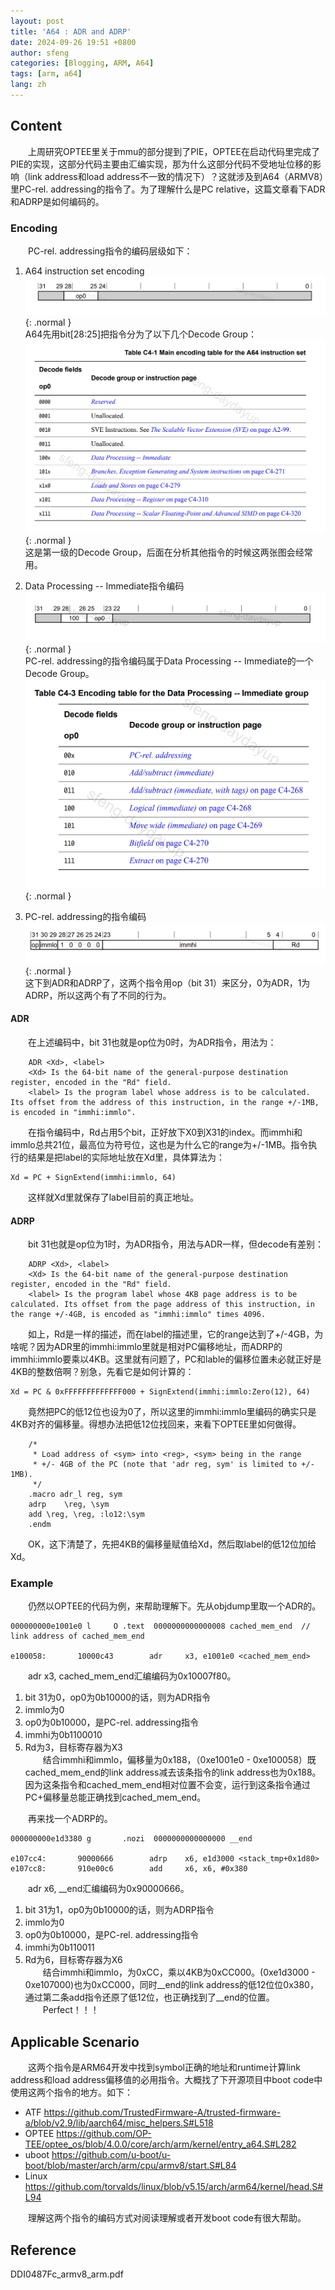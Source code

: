 ```yaml
---
layout: post
title: 'A64 : ADR and ADRP'
date: 2024-09-26 19:51 +0800
author: sfeng
categories: [Blogging, ARM, A64]
tags: [arm, a64]
lang: zh
---
```


## Content

&emsp;&emsp;上周研究OPTEE里关于mmu的部分提到了PIE，OPTEE在启动代码里完成了PIE的实现，这部分代码主要由汇编实现，那为什么这部分代码不受地址位移的影响（link address和load address不一致的情况下）？这就涉及到A64（ARMV8）里PC-rel. addressing的指令了。为了理解什么是PC relative，这篇文章看下ADR和ADRP是如何编码的。  

### Encoding
&emsp;&emsp;PC-rel. addressing指令的编码层级如下：  
1. A64 instruction set encoding  
   ![Desktop View](/assets/img/a64/a64_isa_encode.png){: .normal }  
   A64先用bit[28:25]把指令分为了以下几个Decode Group：  
   ![Desktop View](/assets/img/a64/a64_isa_encode_table.png){: .normal }  
   这是第一级的Decode Group，后面在分析其他指令的时候这两张图会经常用。  

2. Data Processing -- Immediate指令编码  
   ![Desktop View](/assets/img/a64/a64_isa_dataprocessing_encode.png){: .normal }  
   PC-rel. addressing的指令编码属于Data Processing -- Immediate的一个Decode Group。  
   ![Desktop View](/assets/img/a64/a64_isa_dataprocessing_encode_table.png){: .normal }  

3. PC-rel. addressing的指令编码  
   ![Desktop View](/assets/img/a64/a64_isa_dp_pcrel_encode.png){: .normal }  
   这下到ADR和ADRP了，这两个指令用op（bit 31）来区分，0为ADR，1为ADRP，所以这两个有了不同的行为。  

#### ADR
&emsp;&emsp;在上述编码中，bit 31也就是op位为0时，为ADR指令，用法为：  
```
    ADR <Xd>, <label>
    <Xd> Is the 64-bit name of the general-purpose destination register, encoded in the "Rd" field.
    <label> Is the program label whose address is to be calculated. Its offset from the address of this instruction, in the range +/-1MB, is encoded in "immhi:immlo".
```  
&emsp;&emsp;在指令编码中，Rd占用5个bit，正好放下X0到X31的index。而immhi和immlo总共21位，最高位为符号位，这也是为什么它的range为+/-1MB。指令执行的结果是把label的实际地址放在Xd里，具体算法为：  
```
Xd = PC + SignExtend(immhi:immlo, 64)
```  
&emsp;&emsp;这样就Xd里就保存了label目前的真正地址。  
#### ADRP
&emsp;&emsp;bit 31也就是op位为1时，为ADR指令，用法与ADR一样，但decode有差别： 
```
    ADRP <Xd>, <label>
    <Xd> Is the 64-bit name of the general-purpose destination register, encoded in the "Rd" field.
    <label> Is the program label whose 4KB page address is to be calculated. Its offset from the page address of this instruction, in the range +/-4GB, is encoded as "immhi:immlo" times 4096.
```  
&emsp;&emsp;如上，Rd是一样的描述，而在label的描述里，它的range达到了+/-4GB，为啥呢？因为ADR里的immhi:immlo里就是相对PC偏移地址，而ADRP的immhi:immlo要乘以4KB。这里就有问题了，PC和lable的偏移位置未必就正好是4KB的整数倍啊？别急，先看它是如何计算的：  
```
Xd = PC & 0xFFFFFFFFFFFFF000 + SignExtend(immhi:immlo:Zero(12), 64)
```  
&emsp;&emsp;竟然把PC的低12位也设为0了，所以这里的immhi:immlo里编码的确实只是4KB对齐的偏移量。得想办法把低12位找回来，来看下OPTEE里如何做得。  
```
	/*
	 * Load address of <sym> into <reg>, <sym> being in the range
	 * +/- 4GB of the PC (note that 'adr reg, sym' is limited to +/- 1MB).
	 */
	.macro adr_l reg, sym
	adrp	\reg, \sym
	add	\reg, \reg, :lo12:\sym
	.endm
```  
&emsp;&emsp;OK，这下清楚了，先把4KB的偏移量赋值给Xd，然后取label的低12位加给Xd。  

### Example
&emsp;&emsp;仍然以OPTEE的代码为例，来帮助理解下。先从objdump里取一个ADR的。  
```
000000000e1001e0 l     O .text  0000000000000008 cached_mem_end  // link address of cached_mem_end

e100058:       10000c43        adr     x3, e1001e0 <cached_mem_end>
```  
&emsp;&emsp;adr x3, cached_mem_end汇编编码为0x10007f80。  
1. bit 31为0，op0为0b10000的话，则为ADR指令  
2. immlo为0  
3. op0为0b10000，是PC-rel. addressing指令  
4. immhi为0b1100010  
5. Rd为3，目标寄存器为X3  
&emsp;&emsp;结合immhi和immlo，偏移量为0x188，（0xe1001e0 - 0xe100058）既cached_mem_end的link address减去该条指令的link address也为0x188。因为这条指令和cached_mem_end相对位置不会变，运行到这条指令通过PC+偏移量总能正确找到cached_mem_end。  

&emsp;&emsp;再来找一个ADRP的。  
```
000000000e1d3380 g       .nozi  0000000000000000 __end

e107cc4:       90000666        adrp    x6, e1d3000 <stack_tmp+0x1d80>
e107cc8:       910e00c6        add     x6, x6, #0x380
```  
&emsp;&emsp;adr x6, __end汇编编码为0x90000666。  
1. bit 31为1，op0为0b10000的话，则为ADRP指令  
2. immlo为0  
3. op0为0b10000，是PC-rel. addressing指令  
4. immhi为0b110011  
5. Rd为6，目标寄存器为X6  
&emsp;&emsp;结合immhi和immlo，为0xCC，乘以4KB为0xCC000。(0xe1d3000 - 0xe107000)也为0xCC000，同时__end的link address的低12位位0x380，通过第二条add指令还原了低12位，也正确找到了__end的位置。  
&emsp;&emsp;Perfect！！！  

## Applicable Scenario
&emsp;&emsp;这两个指令是ARM64开发中找到symbol正确的地址和runtime计算link address和load address偏移值的必用指令。大概找了下开源项目中boot code中使用这两个指令的地方。如下：  
- ATF   https://github.com/TrustedFirmware-A/trusted-firmware-a/blob/v2.9/lib/aarch64/misc_helpers.S#L518  
- OPTEE https://github.com/OP-TEE/optee_os/blob/4.0.0/core/arch/arm/kernel/entry_a64.S#L282  
- uboot https://github.com/u-boot/u-boot/blob/master/arch/arm/cpu/armv8/start.S#L84  
- Linux https://github.com/torvalds/linux/blob/v5.15/arch/arm64/kernel/head.S#L94  

&emsp;&emsp;理解这两个指令的编码方式对阅读理解或者开发boot code有很大帮助。  

## Reference
DDI0487Fc_armv8_arm.pdf